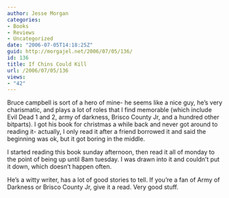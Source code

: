 ```yaml
---
author: Jesse Morgan
categories:
- Books
- Reviews
- Uncategorized
date: "2006-07-05T14:18:25Z"
guid: http://morgajel.net/2006/07/05/136/
id: 136
title: If Chins Could Kill
url: /2006/07/05/136
views:
- "42"
---
```


Bruce campbell is sort of a hero of mine- he seems like a nice guy, he’s very charismatic, and plays a lot of roles that I find memorable (which include Evil Dead 1 and 2, army of darkness, Brisco County Jr, and a hundred other bitparts). I got his book for christmas a while back and never got around to reading it- actually, I only read it after a friend borrowed it and said the beginning was ok, but it got boring in the middle.

I started reading this book sunday afternoon, then read it all of monday to the point of being up until 8am tuesday. I was drawn into it and couldn’t put it down, which doesn’t happen often.

He’s a witty writer, has a lot of good stories to tell. If you’re a fan of Army of Darkness or Brisco County Jr, give it a read. Very good stuff.